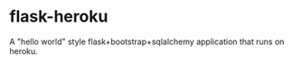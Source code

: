 flask-heroku
============

A "hello world" style flask+bootstrap+sqlalchemy application that runs on heroku.